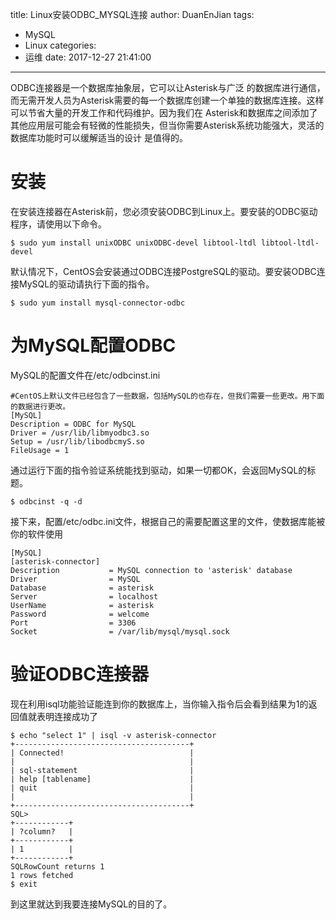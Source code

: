 title: Linux安装ODBC_MYSQL连接
author: DuanEnJian
tags:
  - MySQL
  - Linux
categories:
  - 运维
date: 2017-12-27 21:41:00
---
ODBC连接器是一个数据库抽象层，它可以让Asterisk与广泛 的数据库进行通信，而无需开发人员为Asterisk需要的每一个数据库创建一个单独的数据库连接。这样可以节省大量的开发工作和代码维护。因为我们在 Asterisk和数据库之间添加了其他应用层可能会有轻微的性能损失，但当你需要Asterisk系统功能强大，灵活的数据库功能时可以缓解适当的设计 是值得的。
# 安装
在安装连接器在Asterisk前，您必须安装ODBC到Linux上。要安装的ODBC驱动程序，请使用以下命令。
```
$ sudo yum install unixODBC unixODBC-devel libtool-ltdl libtool-ltdl-devel
```
默认情况下，CentOS会安装通过ODBC连接PostgreSQL的驱动。要安装ODBC连接MySQL的驱动请执行下面的指令。
```
$ sudo yum install mysql-connector-odbc
```
# 为MySQL配置ODBC
MySQL的配置文件在/etc/odbcinst.ini
```
#CentOS上默认文件已经包含了一些数据，包括MySQL的也存在，但我们需要一些更改。用下面的数据进行更改。
[MySQL]
Description = ODBC for MySQL
Driver = /usr/lib/libmyodbc3.so
Setup = /usr/lib/libodbcmyS.so
FileUsage = 1
```
通过运行下面的指令验证系统能找到驱动，如果一切都OK，会返回MySQL的标题。
```
$ odbcinst -q -d
```
接下来，配置/etc/odbc.ini文件，根据自己的需要配置这里的文件，使数据库能被你的软件使用
```
[MySQL]
[asterisk-connector]
Description           = MySQL connection to 'asterisk' database
Driver                = MySQL
Database              = asterisk
Server                = localhost
UserName              = asterisk
Password              = welcome
Port                  = 3306
Socket                = /var/lib/mysql/mysql.sock
```
# 验证ODBC连接器
现在利用isql功能验证能连到你的数据库上，当你输入指令后会看到结果为1的返回值就表明连接成功了
```
$ echo "select 1" | isql -v asterisk-connector
+---------------------------------------+
| Connected!                            |
|                                       |
| sql-statement                         |
| help [tablename]                      |
| quit                                  |
|                                       |
+---------------------------------------+
SQL> 
+------------+
| ?column?   |
+------------+
| 1          |
+------------+
SQLRowCount returns 1
1 rows fetched
$ exit
```
到这里就达到我要连接MySQL的目的了。
